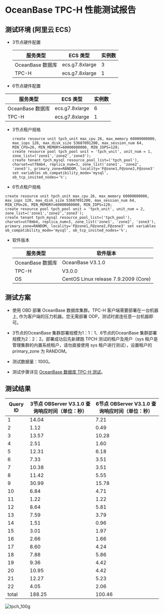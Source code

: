 OceanBase TPC-H 性能测试报告 
===========================================



测试环境 (阿里云 ECS） 
-----------------------------------

* 3节点硬件配置

  

  |     服务类型      |     ECS 类型     | 实例数 |
  |---------------|----------------|-----|
  | OceanBase 数据库 | ecs.g7.8xlarge | 3   |
  | TPC-H         | ecs.g7.8xlarge | 1   |

  




<!-- -->

* 6节点硬件配置

  




|     服务类型      |     ECS 类型     | 实例数 |
|---------------|----------------|-----|
| OceanBase 数据库 | ecs.g7.8xlarge | 6   |
| TPC-H         | ecs.g7.8xlarge | 1   |



* 3节点租户规格

  ```unknow
  create resource unit tpch_unit max_cpu 26, max_memory 60000000000, max_iops 128, max_disk_size 53687091200, max_session_num 64, MIN_CPU=26, MIN_MEMORY=60000000000, MIN_IOPS=128;
  create resource pool tpch_pool unit = 'tpch_unit', unit_num = 1, zone_list=('zone1','zone2','zone3');
  create tenant tpch_mysql resource_pool_list=('tpch_pool'), charset=utf8mb4, replica_num=3, zone_list('zone1', 'zone2', 'zone3'), primary_zone=RANDOM, locality='F@zone1,F@zone2,F@zone3' set variables ob_compatibility_mode='mysql', ob_tcp_invited_nodes='%';
  ```

  

* 6节点租户规格

  




```unknow
create resource unit tpch_unit max_cpu 26, max_memory 60000000000, max_iops 128, max_disk_size 53687091200, max_session_num 64, MIN_CPU=26, MIN_MEMORY=60000000000, MIN_IOPS=128;
create resource pool tpch_pool unit = 'tpch_unit', unit_num = 2, zone_list=('zone1','zone2','zone3');
create tenant tpch_mysql resource_pool_list=('tpch_pool'), charset=utf8mb4, replica_num=3, zone_list('zone1', 'zone2', 'zone3'), primary_zone=RANDOM, locality='F@zone1,F@zone2,F@zone3' set variables ob_compatibility_mode='mysql', ob_tcp_invited_nodes='%';
```



* 软件版本

  

  |     服务类型      |                 软件版本                 |
  |---------------|--------------------------------------|
  | OceanBase 数据库 | OceanBase V3.1.0                     |
  | TPC-H         | V3.0.0                               |
  | OS            | CentOS Linux release 7.9.2009 (Core) |

  




测试方案 
-------------------------

* 使用 OBD 部署 OceanBase 数据库集群。TPC-H 客户端需要部署在一台机器上, 作为客户端的压力机器。您无需部署 ODP，测试时直连任意一台机器即可。

  

* 3节点的OceanBase 集群部署规模为1：1：1、6节点的OceanBase 集群部署规模为2：2：2。部署成功后先新建跑 TPCH 测试的租户及用户（sys 租户是管理集群的内置系统租户，请勿直接使用 sys 租户进行测试），设置租户的 primary_zone 为 RANDOM。

  

* 测试数据量：100G。

  

* 测试步骤详见 [OceanBase 数据库 TPC-H 测试](1.run-the-tpc-h-benchmark-on-oceanbase-database.md)。

  




测试结果 
-------------------------



| **Query ID** | **3节点 OBServer V3.1.0**  **查询响应时间（单位：秒）** | **6节点 OBServer V3.1.0**  **查询响应时间（单位：秒）** |
|--------------|-----------------------------------------------------------|-----------------------------------------------------------|
| 1            | 14.04                                                     | 7.21                                                      |
| 2            | 1.12                                                      | 0.49                                                      |
| 3            | 13.57                                                     | 10.28                                                     |
| 4            | 2.51                                                      | 1.60                                                      |
| 5            | 12.31                                                     | 6.18                                                      |
| 6            | 7.33                                                      | 3.51                                                      |
| 7            | 10.38                                                     | 3.51                                                      |
| 8            | 11.42                                                     | 5.55                                                      |
| 9            | 30.99                                                     | 15.78                                                     |
| 10           | 6.84                                                      | 4.71                                                      |
| 11           | 1.22                                                      | 1.22                                                      |
| 12           | 8.64                                                      | 5.81                                                      |
| 13           | 7.59                                                      | 3.79                                                      |
| 14           | 1.51                                                      | 0.96                                                      |
| 15           | 3.01                                                      | 1.97                                                      |
| 16           | 2.66                                                      | 1.66                                                      |
| 17           | 8.60                                                      | 4.24                                                      |
| 18           | 7.88                                                      | 5.86                                                      |
| 19           | 9.36                                                      | 4.42                                                      |
| 20           | 10.95                                                     | 4.42                                                      |
| 21           | 12.27                                                     | 5.23                                                      |
| 22           | 4.05                                                      | 2.06                                                      |
| total        | 188.25                                                    | 100.46                                                    |



![tpch_100g](https://help-static-aliyun-doc.aliyuncs.com/assets/img/zh-CN/0678264361/p335416.png)



